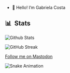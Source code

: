 - 👋 Hello! I’m Gabriela Costa
## 📊 &nbsp;Stats

![Github Stats](https://github-readme-stats.vercel.app/api?username=gaiascosta&hide=contribs,prs&show_icons=true&bg_color=0d1116&title_color=ce09ec&text_color=a4aacb&icon_color=007ec6)

![GitHub Streak](https://github-readme-streak-stats.herokuapp.com/?user=gaiascosta&theme=dark&count_private=true&bg_color=0d1116&title_color=ce09ec&text_color=a4aacb&icon_color=007ec6)

<a rel="me" href="https://mastodon.nz/@Sudo_Overflow">Follow me on Mastodon</a>

![Snake Animation](https://github.com/gaiascosta/gaiascosta/blob/output/github-contribution-grid-snake.svg)
